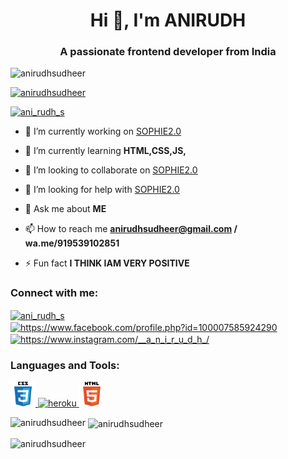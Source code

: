 <h1 align="center">Hi 👋, I'm ANIRUDH</h1>
<h3 align="center">A passionate frontend developer from India</h3>

<p align="left"> <img src="https://komarev.com/ghpvc/?username=anirudhsudheer&label=Profile%20views&color=0e75b6&style=flat" alt="anirudhsudheer" /> </p>

<p align="left"> <a href="https://github.com/ryo-ma/github-profile-trophy"><img src="https://github-profile-trophy.vercel.app/?username=anirudhsudheer" alt="anirudhsudheer" /></a> </p>

<p align="left"> <a href="https://twitter.com/ani_rudh_s" target="blank"><img src="https://img.shields.io/twitter/follow/ani_rudh_s?logo=twitter&style=for-the-badge" alt="ani_rudh_s" /></a> </p>

- 🔭 I’m currently working on [SOPHIE2.0](https://github.com/anirudhsudheer/SOPHIE-2.0)

- 🌱 I’m currently learning **HTML,CSS,JS,**

- 👯 I’m looking to collaborate on [SOPHIE2.0](https://github.com/anirudhsudheer/SOPHIE-2.0)

- 🤝 I’m looking for help with [SOPHIE2.0](https://github.com/anirudhsudheer/SOPHIE-2.0)

- 💬 Ask me about **ME**

- 📫 How to reach me **anirudhsudheer@gmail.com / wa.me/919539102851**

- ⚡ Fun fact **I THINK IAM VERY POSITIVE**

<h3 align="left">Connect with me:</h3>
<p align="left">
<a href="https://twitter.com/ani_rudh_s" target="blank"><img align="center" src="https://raw.githubusercontent.com/rahuldkjain/github-profile-readme-generator/master/src/images/icons/Social/twitter.svg" alt="ani_rudh_s" height="30" width="40" /></a>
<a href="https://fb.com/https://www.facebook.com/profile.php?id=100007585924290" target="blank"><img align="center" src="https://raw.githubusercontent.com/rahuldkjain/github-profile-readme-generator/master/src/images/icons/Social/facebook.svg" alt="https://www.facebook.com/profile.php?id=100007585924290" height="30" width="40" /></a>
<a href="https://instagram.com/https://www.instagram.com/__a_n_i_r_u_d_h_/" target="blank"><img align="center" src="https://raw.githubusercontent.com/rahuldkjain/github-profile-readme-generator/master/src/images/icons/Social/instagram.svg" alt="https://www.instagram.com/__a_n_i_r_u_d_h_/" height="30" width="40" /></a>
</p>

<h3 align="left">Languages and Tools:</h3>
<p align="left"> <a href="https://www.w3schools.com/css/" target="_blank"> <img src="https://raw.githubusercontent.com/devicons/devicon/master/icons/css3/css3-original-wordmark.svg" alt="css3" width="40" height="40"/> </a> <a href="https://heroku.com" target="_blank"> <img src="https://www.vectorlogo.zone/logos/heroku/heroku-icon.svg" alt="heroku" width="40" height="40"/> </a> <a href="https://www.w3.org/html/" target="_blank"> <img src="https://raw.githubusercontent.com/devicons/devicon/master/icons/html5/html5-original-wordmark.svg" alt="html5" width="40" height="40"/> </a> </p>

<p><img align="left" src="https://github-readme-stats.vercel.app/api/top-langs?username=anirudhsudheer&show_icons=true&locale=en&layout=compact" alt="anirudhsudheer" /></p>

<p>&nbsp;<img align="center" src="https://github-readme-stats.vercel.app/api?username=anirudhsudheer&show_icons=true&locale=en" alt="anirudhsudheer" /></p>

<p><img align="center" src="https://github-readme-streak-stats.herokuapp.com/?user=anirudhsudheer&" alt="anirudhsudheer" /></p>
